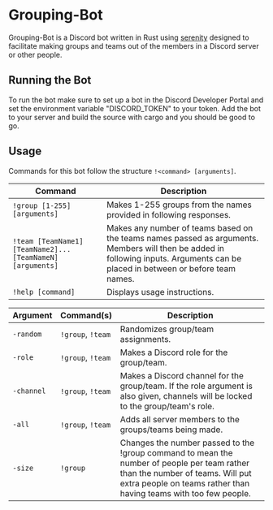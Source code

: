 # Grouping-Bot

Grouping-Bot is a Discord bot written in Rust using [serenity](https://docs.rs/serenity/0.9.1/serenity/) designed to facilitate making groups and teams out of the members in a Discord server or other people.

## Running the Bot
To run the bot make sure to set up a bot in the Discord Developer Portal and set the environment variable "DISCORD_TOKEN" to your token. Add the bot to your server and build the source with cargo and you should be good to go.

## Usage

Commands for this bot follow the structure `!<command> [arguments]`.

| Command | Description
|---------|-------------|
| `!group [1-255] [arguments]` | Makes 1-255 groups from the names provided in following responses. |
| `!team [TeamName1] [TeamName2]... [TeamNameN] [arguments]` | Makes any number of teams based on the teams names passed as arguments. Members will then be added in following inputs. Arguments can be placed in between or before team names. |
| `!help [command]` | Displays usage instructions. |

| Argument | Command(s) | Description
|---------|-------------|------------|
| `-random` | `!group`, `!team` | Randomizes group/team assignments. |
| `-role` | `!group`, `!team` | Makes a Discord role for the group/team. |
| `-channel` | `!group`, `!team` | Makes a Discord channel for the group/team. If the role argument is also given, channels will be locked to the group/team's role. |
| `-all` | `!group`, `!team` | Adds all server members to the groups/teams being made. |
| `-size` | `!group` | Changes the number passed to the !group command to mean the number of people per team rather than the number of teams. Will put extra people on teams rather than having teams with too few people. |